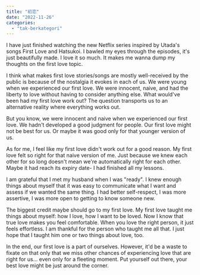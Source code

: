 ```yaml
---
title: "初恋"
date: "2022-11-26"
categories: 
  - "tak-berkategori"
---
```


I have just finished watching the new Netflix series inspired by Utada's songs First Love and Hatsukoi. I bawled my eyes through the episodes, it's just beautifully made. I love it so much. It makes me wanna dump my thoughts on the first love topic.

I think what makes first love stories/songs are mostly well-received by the public is because of the nostalgia it evokes in each of us. We were young when we experienced our first love. We were innocent, naive, and had the liberty to love without having to consider anything else. What would've been had my first love work out? The question transports us to an alternative reality where everything works out.

But you know, we were innocent and naive when we experienced our first love. We hadn't developed a good judgment for people. Our first love might not be best for us. Or maybe it was good only for that younger version of us.

As for me, I feel like my first love didn't work out for a good reason. My first love felt so right for that naive version of me. Just because we knew each other for so long doesn't mean we're automatically right for each other. Maybe it had reach its expiry date- I had finished all my lessons.

I am grateful that I met my husband when I was "ready". I knew enough things about myself that it was easy to communicate what I want and assess if we wanted the same thing. I had better self-respect, I was more assertive, I was more open to getting to know someone new.

The biggest credit maybe should go to my first love. My first love taught me things about myself: how I love, how I want to be loved. Now I know that true love makes you feel comfortable. When you love the right person, it just feels effortless. I am thankful for the person who taught me all that. I just hope that I taught him one or two things about love, too.

In the end, our first love is a part of ourselves. However, it'd be a waste to fixate on that only that we miss other chances of experiencing love that are right for us... even only for a fleeting moment. Put yourself out there, your best love might be just around the corner.
